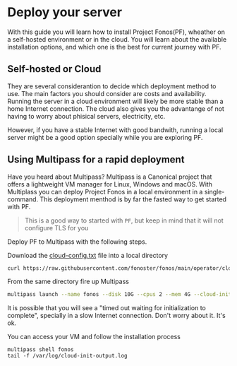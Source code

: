 # Deploy your server

With this guide you will learn how to install Project Fonos(PF), wheather on a self-hosted environment or in the cloud. You will learn about the available installation options, and which one is the best for current journey with PF.

## Self-hosted or Cloud

They are several considerantion to decide which deployment method to use. The main factors you should consider are costs and availability. Running the server in a cloud environment will likely be more stable than a home Internet connection. The cloud also gives you the advantange of not having to worry about phisical servers, electricity, etc.

However, if you have a stable Internet with good bandwith, running a local server might be a good option specially while you are exploring PF.

## Using Multipass for a rapid deployment

Have you heard about Multipass? Multipass is a Canonical project that offers a lightweight VM manager for Linux, Windows and macOS. With Multiplass you can deploy Project Fonos in a local environment in a single-command. This deployment menthod is by far the fasted way to get started with PF.

> This is a good way to started with `PF`, but keep in mind that it will not configure TLS for you

Deploy PF to Multipass with the following steps.

Download the [cloud-config.txt](https://raw.githubusercontent.com/fonoster/fonos/main/operator/cloud-config.txt) file into a local directory

```bash
curl https://raw.githubusercontent.com/fonoster/fonos/main/operator/cloud-config.txt -o cloud-config.txt
```

From the same directory fire up Multipass 

```bash
multipass launch --name fonos --disk 10G --cpus 2 --mem 4G --cloud-init cloud-config.txt
```

It is possible that you will see a "timed out waiting for initialization to complete", specially in a slow Internet connection.
Don't worry about it. It's ok. 

You can access your VM and follow the installation process

```
multipass shell fonos
tail -f /var/log/cloud-init-output.log
```

